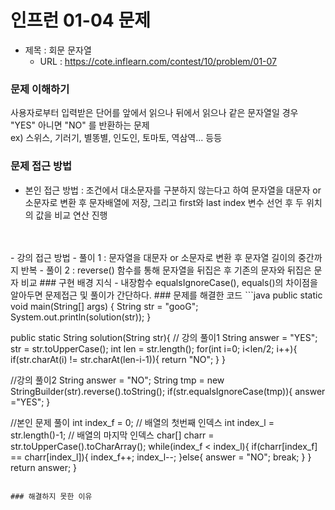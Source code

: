 # 인프런 01-04 문제
- 제목 : 회문 문자열
  - URL : <a href="https://cote.inflearn.com/contest/10/problem/01-07" target="_blank">https://cote.inflearn.com/contest/10/problem/01-07</a>

### 문제 이해하기
사용자로부터 입력받은 단어를 앞에서 읽으나 뒤에서 읽으나 같은 문자열일 경우 "YES" 아니면 "NO" 를 반환하는 문제<br>
ex) 스위스, 기러기, 별똥별, 인도인, 토마토, 역삼역... 등등
### 문제 접근 방법
- 본인 접근 방법 : 조건에서 대소문자를 구분하지 않는다고 하여 문자열을 대문자 or 소문자로 변환 후 문자배열에 저장, 그리고 first와 last index 변수 선언 후 두 위치의 값을 비교 연산 진행
<br>
<br>
- 강의 접근 방법
  - 풀이 1 : 문자열을 대문자 or 소문자로 변환 후 문자열 길이의 중간까지 반복
  - 풀이 2 : reverse() 함수를 통해 문자열을 뒤집은 후 기존의 문자와 뒤집은 문자 비교
### 구현 배경 지식
- 내장함수 equalsIgnoreCase(), equals()의 차이점을 알아두면 문제접근 및 풀이가 간단하다.
### 문제를 해결한 코드
```java
public static void main(String[] args) {
  String str = "gooG";
  System.out.println(solution(str));
}

public static String solution(String str){
  // 강의 풀이1
  String answer = "YES";
  str = str.toUpperCase();
  int len = str.length();
  for(int i=0; i<len/2; i++){
    if(str.charAt(i) != str.charAt(len-i-1)){
      return "NO";
    }
  }

  //강의 풀이2
  String answer = "NO";
  String tmp = new StringBuilder(str).reverse().toString();
  if(str.equalsIgnoreCase(tmp)){
    answer ="YES";
  }

  //본인 문제 풀이
  int index_f = 0;                // 배열의 첫번째 인덱스
  int index_l = str.length()-1;   // 배열의 마지막 인덱스
  char[] charr = str.toUpperCase().toCharArray();
  while(index_f < index_l){
    if(charr[index_f] == charr[index_l]){
      index_f++;
      index_l--;
    }else{
      answer = "NO";
      break;
    }
  }
  return answer;
}
```

### 해결하지 못한 이유
